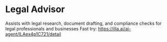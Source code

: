 # Legal Advisor
Assists with legal research, document drafting, and compliance checks for legal professionals and businesses
Fast try: https://illa.ai/ai-agent/ILAex4p1C721/detail
